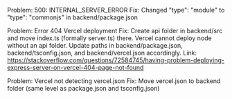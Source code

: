 Problem: 500: INTERNAL_SERVER_ERROR
Fix: Changed "type": "module" to "type": "commonjs" in backend/package.json

Problem: Error 404 Vercel deployment
Fix: Create api folder in backend/src and move index.ts (formally server.ts) there. Vercel cannot deploy node without an api folder. Update paths in backend/package.json, backend/tsconfig.json, and backend/vercel.json accordingly.
Link: https://stackoverflow.com/questions/72584745/having-problem-deploying-express-server-on-vercel-404-page-not-found

Problem: Vercel not detecting vercel.json
Fix: Move vercel.json to backend folder (same level as package.json and tsconfig.json)
